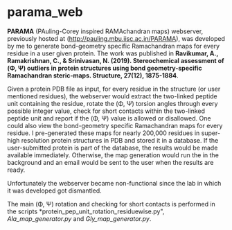 # parama_web
**PARAMA** (PAuling-Corey inspired RAMAchandran maps) webserver, previously hosted at (http://pauling.mbu.iisc.ac.in/PARAMA), was developed by me to generate bond-geometry specific Ramachandran maps for every residue in a user given protein. The work was published in **Ravikumar, A., Ramakrishnan, C., & Srinivasan, N. (2019). Stereochemical assessment of (Φ, Ψ) outliers in protein structures using bond geometry-specific Ramachandran steric-maps. Structure, 27(12), 1875-1884**.

Given a protein PDB file as input, for every residue in the structure (or user mentioned residues), the webserver would extract the two-linked peptide unit containing the residue, rotate the (Φ, Ψ) torsion angles through every possible integer value, check for short contacts within the two-linked peptide unit and report if the (Φ, Ψ) value is allowed or disallowed. One could also view the bond-geometry specific Ramachandran maps for every residue. I pre-generated these maps for nearly 200,000 residues in super-high resolution protein structures in PDB and stored it in a database. If the user-submitted protein is part of the database, the results would be made available immediately. Otherwise, the map generation would run the in the background and an email would be sent to the user when the results are ready.

Unfortunately the webserver became non-functional since the lab in which it was developed got dismantled. 

The main (Φ, Ψ) rotation and checking for short contacts is performed in the scripts *protein_pep_unit_rotation_residuewise.py", *Ala_map_generator.py* and *Gly_map_generator.py*.

